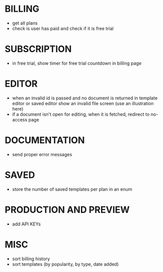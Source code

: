 # BILLING

- get all plans
- check is user has paid and check if it is free trial

# SUBSCRIPTION

- in free trial, show timer for free trial countdown in billing page

# EDITOR

- when an invalid id is passed and no document is returned in template editor or saved editor show an invalid file screen (use an illustration here)
- if a document isn't open for editing, when it is fetched, redirect to no-access page

# DOCUMENTATION

- send proper error messages


# SAVED
- store the number of saved templates per plan in an enum

# PRODUCTION AND PREVIEW

- add API KEYs

# MISC
- sort billing history
- sort templates (by popularity, by type, date added)